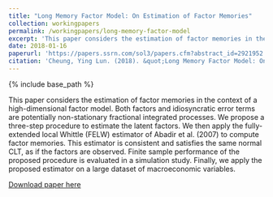 ```yaml
---
title: "Long Memory Factor Model: On Estimation of Factor Memories"
collection: workingpapers
permalink: /workingpapers/long-memory-factor-model
excerpt: 'This paper considers the estimation of factor memories in the context of a high-dimensional factor model.'
date: 2018-01-16
paperurl: 'https://papers.ssrn.com/sol3/papers.cfm?abstract_id=2921952'
citation: 'Cheung, Ying Lun. (2018). &quot;Long Memory Factor Model: On Estimation of Factor Memories.&quot; <i>Working Paper</i>.'
---
```


{% include base_path %}

This paper considers the estimation of factor memories in the context of a high-dimensional factor model. Both factors and idiosyncratic error terms are potentially non-stationary fractional integrated processes. We propose a three-step procedure to estimate the latent factors. We then apply the fully-extended local Whittle (FELW) estimator of Abadir et al. (2007) to compute factor memories. This estimator is consistent and satisfies the same normal CLT, as if the factors are observed. Finite sample performance of the proposed procedure is evaluated in a simulation study. Finally, we apply the proposed estimator on a large dataset of macroeconomic variables.

[Download paper here](https://papers.ssrn.com/sol3/papers.cfm?abstract_id=2921952)

